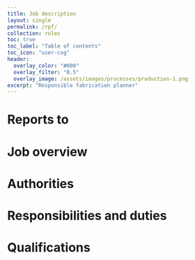 ```yaml
---
title: Job description
layout: single
permalink: /rpf/
collection: roles
toc: true
toc_label: "Table of contents"
toc_icon: "user-cog"
header:
  overlay_color: "#000"
  overlay_filter: "0.5"
  overlay_image: /assets/images/processes/production-1.png
excerpt: "Responsible fabrication planner"
---
```

# Reports to

# Job overview

# Authorities

# Responsibilities and duties

# Qualifications

